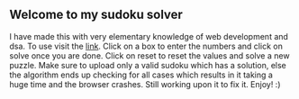## Welcome to my sudoku solver
I have made this with very elementary knowledge of web development and dsa. To use visit the [link](https://coder-crooz-v2.github.io/sudoku-solver/). Click on a box to enter the numbers and click on solve once you are done. 
Click on reset to reset the values and solve a new puzzle. 
Make sure to upload only a valid sudoku which has a solution, else the algorithm ends up checking for all cases which results in it taking a huge time and the browser crashes. 
Still working upon it to fix it. Enjoy! :)
